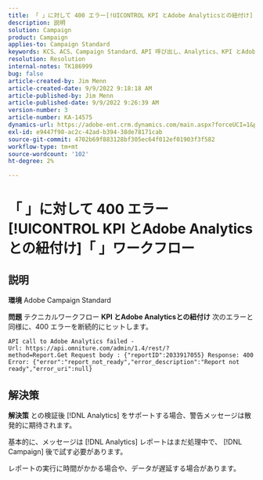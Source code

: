 ```yaml
---
title: 「 」に対して 400 エラー[!UICONTROL KPI とAdobe Analyticsとの紐付け]「 」ワークフロー
description: 説明
solution: Campaign
product: Campaign
applies-to: Campaign Standard
keywords: KCS、ACS、Campaign Standard、API 呼び出し、Analytics、KPI とAdobe Analyticsとの紐付け、400 エラー
resolution: Resolution
internal-notes: TK186999
bug: false
article-created-by: Jim Menn
article-created-date: 9/9/2022 9:18:18 AM
article-published-by: Jim Menn
article-published-date: 9/9/2022 9:26:39 AM
version-number: 3
article-number: KA-14575
dynamics-url: https://adobe-ent.crm.dynamics.com/main.aspx?forceUCI=1&pagetype=entityrecord&etn=knowledgearticle&id=90e43d53-2030-ed11-9db1-0022480866ad
exl-id: e9447f98-ac2c-42ad-b394-38de78171cab
source-git-commit: 4702b69f883128bf305ec64f012ef01903f3f582
workflow-type: tm+mt
source-wordcount: '102'
ht-degree: 2%

---
```


# 「 」に対して 400 エラー[!UICONTROL KPI とAdobe Analyticsとの紐付け]「 」ワークフロー

## 説明


<b>環境</b>
Adobe Campaign Standard

<b>問題</b>
テクニカルワークフロー <b>KPI とAdobe Analyticsとの紐付け</b> 次のエラーと同様に、400 エラーを断続的にヒットします。

```
API call to Adobe Analytics failed - Url: https://api.omniture.com/admin/1.4/rest/?method=Report.Get Request body : {"reportID":2033917055} Response: 400 Error: {"error":"report_not_ready","error_description":"Report not ready","error_uri":null}
```

## 解決策


<b>解決策</b>
との検証後 [!DNL Analytics] をサポートする場合、警告メッセージは散発的に期待されます。

基本的に、メッセージは [!DNL Analytics] レポートはまだ処理中で、 [!DNL Campaign] 後で試す必要があります。

レポートの実行に時間がかかる場合や、データが遅延する場合があります。
